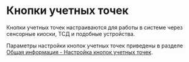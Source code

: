 # Кнопки учетных точек

Кнопки учетных точек настраиваются для работы в системе через сенсорные киоски, ТСД и подобные устройства.

Параметры настройки кнопок учетных точек приведены в разделе [Общая информация - Настройка кнопок учетных точек](../../../../../CommonInformation/ButtonOfAccountPoint/readme.md).